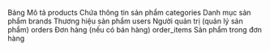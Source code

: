 Bảng	Mô tả
products	Chứa thông tin sản phẩm
categories	Danh mục sản phẩm
brands	Thương hiệu sản phẩm
users	Người quản trị (quản lý sản phẩm)
orders	Đơn hàng (nếu có bán hàng)
order_items	Sản phẩm trong đơn hàng

